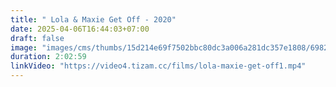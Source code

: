 ```yaml
---
title: " Lola & Maxie Get Off - 2020"
date: 2025-04-06T16:44:03+07:00
draft: false
image: "images/cms/thumbs/15d214e69f7502bbc80dc3a006a281dc357e1808/69827_lola_i_maksi_seks_i_kriminal_240_335_0_70.jpg"
duration: 2:02:59
linkVideo: "https://video4.tizam.cc/films/lola-maxie-get-off1.mp4"
---
```

